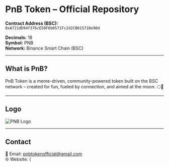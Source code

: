 # PnB Token – Official Repository

**Contract Address (BSC):**  
`0xA721dD94f376cE50F6b0571Fc2d2CB015710e90d`

**Decimals:** 18  
**Symbol:** PNB  
**Network:** Binance Smart Chain (BSC)

---

## What is PnB?

PnB Token is a meme-driven, community-powered token built on the BSC network – created for fun, fueled by connection, and aimed at the moon. 🌕🚀

---

## Logo
![PNB Logo](assets/blockchains/smartchain/assets/0xA721dD94f376cE50F6b0571Fc2d2CB015710e90d/logo)









---

## Contact

📧 Email: pnbtokenofficial@gmail.com  
🌐 Website: (
